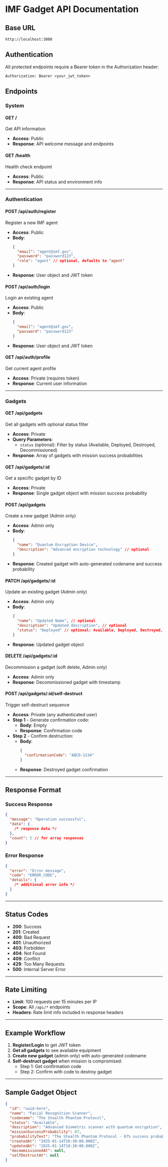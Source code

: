 # IMF Gadget API Documentation

## Base URL

```
http://localhost:3000
```

## Authentication

All protected endpoints require a Bearer token in the Authorization header:

```
Authorization: Bearer <your_jwt_token>
```

## Endpoints

### System

#### GET /

Get API information

- **Access**: Public
- **Response**: API welcome message and endpoints

#### GET /health

Health check endpoint

- **Access**: Public
- **Response**: API status and environment info

---

### Authentication

#### POST /api/auth/register

Register a new IMF agent

- **Access**: Public
- **Body**:
  ```json
  {
    "email": "agent@imf.gov",
    "password": "password123",
    "role": "agent" // optional, defaults to "agent"
  }
  ```
- **Response**: User object and JWT token

#### POST /api/auth/login

Login an existing agent

- **Access**: Public
- **Body**:
  ```json
  {
    "email": "agent@imf.gov",
    "password": "password123"
  }
  ```
- **Response**: User object and JWT token

#### GET /api/auth/profile

Get current agent profile

- **Access**: Private (requires token)
- **Response**: Current user information

---

### Gadgets

#### GET /api/gadgets

Get all gadgets with optional status filter

- **Access**: Private
- **Query Parameters**:
  - `status` (optional): Filter by status (Available, Deployed, Destroyed, Decommissioned)
- **Response**: Array of gadgets with mission success probabilities

#### GET /api/gadgets/:id

Get a specific gadget by ID

- **Access**: Private
- **Response**: Single gadget object with mission success probability

#### POST /api/gadgets

Create a new gadget (Admin only)

- **Access**: Admin only
- **Body**:
  ```json
  {
    "name": "Quantum Encryption Device",
    "description": "Advanced encryption technology" // optional
  }
  ```
- **Response**: Created gadget with auto-generated codename and success probability

#### PATCH /api/gadgets/:id

Update an existing gadget (Admin only)

- **Access**: Admin only
- **Body**:
  ```json
  {
    "name": "Updated Name", // optional
    "description": "Updated description", // optional
    "status": "Deployed" // optional: Available, Deployed, Destroyed, Decommissioned
  }
  ```
- **Response**: Updated gadget object

#### DELETE /api/gadgets/:id

Decommission a gadget (soft delete, Admin only)

- **Access**: Admin only
- **Response**: Decommissioned gadget with timestamp

#### POST /api/gadgets/:id/self-destruct

Trigger self-destruct sequence

- **Access**: Private (any authenticated user)
- **Step 1** - Generate confirmation code:
  - **Body**: Empty
  - **Response**: Confirmation code
- **Step 2** - Confirm destruction:
  - **Body**:
    ```json
    {
      "confirmationCode": "ABCD-1234"
    }
    ```
  - **Response**: Destroyed gadget confirmation

---

## Response Format

### Success Response

```json
{
  "message": "Operation successful",
  "data": {
    /* response data */
  },
  "count": 5 // for array responses
}
```

### Error Response

```json
{
  "error": "Error message",
  "code": "ERROR_CODE",
  "details": {
    /* additional error info */
  }
}
```

---

## Status Codes

- **200**: Success
- **201**: Created
- **400**: Bad Request
- **401**: Unauthorized
- **403**: Forbidden
- **404**: Not Found
- **409**: Conflict
- **429**: Too Many Requests
- **500**: Internal Server Error

---

## Rate Limiting

- **Limit**: 100 requests per 15 minutes per IP
- **Scope**: All `/api/*` endpoints
- **Headers**: Rate limit info included in response headers

---

## Example Workflow

1. **Register/Login** to get JWT token
2. **Get all gadgets** to see available equipment
3. **Create new gadget** (admin only) with auto-generated codename
4. **Self-destruct gadget** when mission is compromised:
   - Step 1: Get confirmation code
   - Step 2: Confirm with code to destroy gadget

---

## Sample Gadget Object

```json
{
  "id": "uuid-here",
  "name": "Facial Recognition Scanner",
  "codename": "The Stealth Phantom Protocol",
  "status": "Available",
  "description": "Advanced biometric scanner with quantum encryption",
  "missionSuccessProbability": 87,
  "probabilityText": "The Stealth Phantom Protocol - 87% success probability",
  "createdAt": "2025-01-14T10:30:00.000Z",
  "updatedAt": "2025-01-14T10:30:00.000Z",
  "decommissionedAt": null,
  "selfDestructAt": null
}
```
